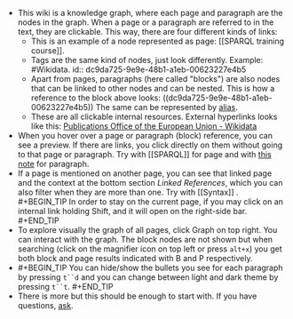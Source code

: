 - This wiki is a knowledge graph, where each page and paragraph are the nodes in the graph. When a page or a paragraph are referred to in the text, they are clickable. This way, there are four different kinds of links:
	- This is an example of a node represented as page: [[SPARQL training course]].
	- Tags are the same kind of nodes, just look differently. Example: #Wikidata.
	  id:: dc9da725-9e9e-48b1-a1eb-00623227e4b5
	- Apart from pages, paragraphs (here called "blocks") are also nodes that can be linked to other nodes and can be nested. This is how a reference to the block above looks: ((dc9da725-9e9e-48b1-a1eb-00623227e4b5)) The same can be represented by [alias](((dc9da725-9e9e-48b1-a1eb-00623227e4b5))).
	- These are all clickable internal resources. External hyperlinks looks like this: [Publications Office of the European Union - Wikidata](https://www.wikidata.org/wiki/Q480222)
- When you hover over a page or paragraph (block) reference, you can see a preview. If there are links, you click directly on them without going to that page or paragraph. Try with [[SPARQL]] for page and with [this note](((61ef8d42-f778-4f31-95f3-1b76bd13f743))) for paragraph.
- If a page is mentioned on another page, you can see that linked page and the context at the bottom section _Linked References_, which you can also filter when they are more than one. Try with [[Syntax]] .
  #+BEGIN_TIP
  In order to stay on the current page, if you may click on an internal link holding Shift, and it will open on the right-side bar.
  #+END_TIP
- То explore visually the graph of all pages, click Graph on top right. You can interact with the graph. The block nodes are not shown but when searching (click on the magnifier icon on top left or press `alt+x`) you get both block and page results indicated with B and P respectively.
- #+BEGIN_TIP
  You can hide/show the bullets you see for each paragraph by pressing `t``d` and you can change between light and dark theme by pressing `t``t`.
  #+END_TIP
- There is more but this should be enough to start with. If you have questions, [ask](mailto:ivaylo.velitchkov@ext.ec.europa.eu?subject=Question%2FFeedback%20on%20the%20wiki%20%22SPARQL%20Knowledge%20Graph%22).